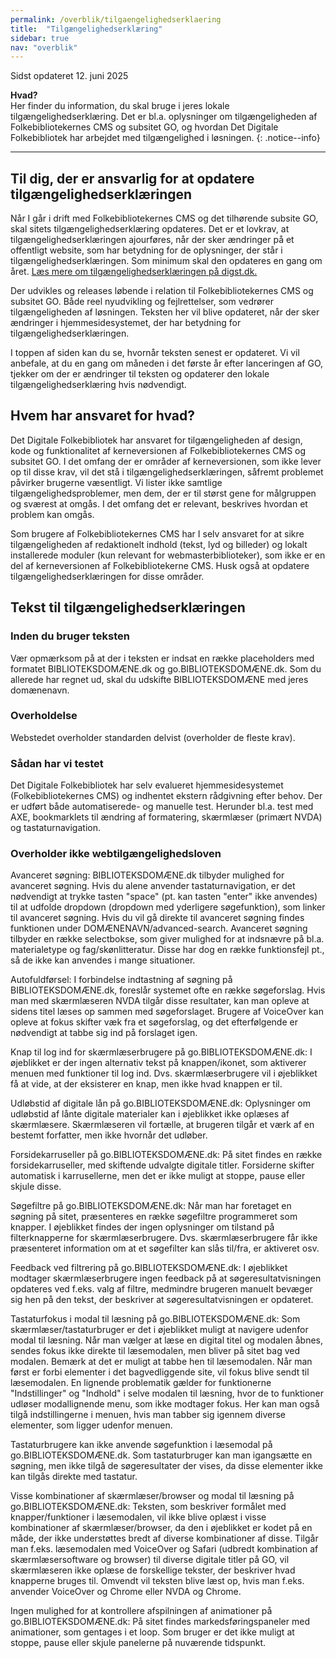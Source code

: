 ```yaml
---
permalink: /overblik/tilgaengelighedserklaering
title:  "Tilgængelighedserklæring"
sidebar: true
nav: "overblik"
---
```

Sidst opdateret 12. juni 2025

**Hvad?**\
Her finder du information, du skal bruge i jeres lokale tilgængelighedserklæring. Det er bl.a. oplysninger om  tilgængeligheden af Folkebibliotekernes CMS og subsitet GO, og hvordan Det Digitale Folkebibliotek har arbejdet med tilgængelighed i løsningen.
{: .notice--info}
***
 
## Til dig, der er ansvarlig for at opdatere tilgængelighedserklæringen

Når I går i drift med Folkebibliotekernes CMS og det tilhørende subsite GO, skal sitets tilgængelighedserklæring opdateres. Det er et lovkrav, at tilgængelighedserklæringen ajourføres, når der sker ændringer på et offentligt website, som har betydning for de oplysninger, der står i tilgængelighedserklæringen. Som minimum skal den opdateres en gang om året.  [Læs mere om tilgængelighedserklæringen på digst.dk.](https://digst.dk/digital-inklusion/webtilgaengelighed/om-tilgaengelighedserklaeringen/)

Der udvikles og releases løbende i relation til Folkebibliotekernes CMS og subsitet GO. Både reel nyudvikling og fejlrettelser, som vedrører tilgængeligheden af løsningen. Teksten her vil blive opdateret, når der sker ændringer i hjemmesidesystemet, der har betydning for tilgængelighedserklæringen. 

I toppen af siden kan du se, hvornår teksten senest er opdateret. Vi vil anbefale, at du en gang om måneden i det første år efter lanceringen af GO, tjekker om der er ændringer til teksten og opdaterer den lokale tilgængelighedserklæring hvis nødvendigt. 

## Hvem har ansvaret for hvad? 

Det Digitale Folkebibliotek har ansvaret for tilgængeligheden af design, kode og funktionalitet af kerneversionen af Folkebibliotekernes CMS og subsitet GO. I det omfang der er områder af kerneversionen, som ikke lever op til disse krav, vil det stå i tilgængelighedserklæringen, såfremt problemet påvirker brugerne væsentligt. Vi lister ikke samtlige tilgængelighedsproblemer, men dem, der er til størst gene for målgruppen og sværest at omgås. I det omfang det er relevant, beskrives hvordan et problem kan omgås.  

Som brugere af Folkebibliotekernes CMS har I selv ansvaret for at sikre tilgængeligheden af redaktionelt indhold (tekst, lyd og billeder) og lokalt installerede moduler (kun relevant for webmasterbiblioteker), som ikke er en del af kerneversionen af Folkebibliotekerne CMS. Husk også at opdatere tilgængelighedserklæringen for disse områder.

## Tekst til tilgængelighedserklæringen

### Inden du bruger teksten
Vær opmærksom på at der i teksten er indsat en række placeholders med formatet BIBLIOTEKSDOMÆNE.dk og go.BIBLIOTEKSDOMÆNE.dk. Som du allerede har regnet ud, skal du udskifte BIBLIOTEKSDOMÆNE med jeres domænenavn. 

### Overholdelse
Webstedet overholder standarden delvist (overholder de fleste krav). 

### Sådan har vi testet
Det Digitale Folkebibliotek har selv evalueret hjemmesidesystemet (Folkebibliotekernes CMS) og indhentet ekstern rådgivning efter behov. Der er udført både automatiserede- og manuelle test. Herunder bl.a. test med AXE, bookmarklets til ændring af formatering, skærmlæser (primært NVDA) og tastaturnavigation. 

### Overholder ikke webtilgængelighedsloven

Avanceret søgning: BIBLIOTEKSDOMÆNE.dk tilbyder mulighed for avanceret søgning. Hvis du alene anvender tastaturnavigation, er det nødvendigt at trykke tasten "space" (pt. kan tasten "enter" ikke anvendes) til at udfolde dropdown (dropdown med yderligere søgefunktion), som linker til avanceret søgning. Hvis du vil gå direkte til avanceret søgning findes funktionen under DOMÆNENAVN/advanced-search. Avanceret søgning tilbyder en række selectbokse, som giver mulighed for at indsnævre på bl.a. materialetype og fag/skønlitteratur. Disse har dog en række funktionsfejl pt., så de ikke kan anvendes i mange situationer.  

Autofuldførsel: I forbindelse indtastning af søgning på BIBLIOTEKSDOMÆNE.dk, foreslår systemet ofte en række søgeforslag. Hvis man med skærmlæseren NVDA tilgår disse resultater, kan man opleve at sidens titel læses op sammen med søgeforslaget. Brugere af VoiceOver kan opleve at fokus skifter væk fra et søgeforslag, og det efterfølgende er nødvendigt at tabbe sig ind på forslaget igen. 
  
Knap til log ind for skærmlæserbrugere på go.BIBLIOTEKSDOMÆNE.dk: I øjeblikket er der ingen alternativ tekst på knappen/ikonet, som aktiverer menuen med funktioner til log ind. Dvs. skærmlæserbrugere vil i øjeblikket få at vide, at der eksisterer en knap, men ikke hvad knappen er til. 

Udløbstid af digitale lån på go.BIBLIOTEKSDOMÆNE.dk: Oplysninger om udløbstid af lånte digitale materialer kan i øjeblikket ikke oplæses af skærmlæsere. Skærmlæseren vil fortælle, at brugeren tilgår et værk af en bestemt forfatter, men ikke hvornår det udløber. 

Forsidekarruseller på go.BIBLIOTEKSDOMÆNE.dk: På sitet findes en række forsidekarruseller, med skiftende udvalgte digitale titler. Forsiderne skifter automatisk i karrusellerne, men det er ikke muligt at stoppe, pause eller skjule disse. 

Søgefiltre på go.BIBLIOTEKSDOMÆNE.dk: Når man har foretaget en søgning på sitet, præsenteres en række søgefiltre programmeret som knapper. I øjeblikket findes der ingen oplysninger om tilstand på filterknapperne for skærmlæserbrugere. Dvs. skærmlæserbrugere får ikke præsenteret information om at et søgefilter kan slås til/fra, er aktiveret osv. 

Feedback ved filtrering på go.BIBLIOTEKSDOMÆNE.dk: I øjeblikket modtager skærmlæserbrugere ingen feedback på at søgeresultatvisningen opdateres ved f.eks. valg af filtre, medmindre brugeren manuelt bevæger sig hen på den tekst, der beskriver at søgeresultatvisningen er opdateret.  

Tastaturfokus i modal til læsning på go.BIBLIOTEKSDOMÆNE.dk: Som skærmlæser/tastaturbruger er det i øjeblikket muligt at navigere udenfor modal til læsning. Når man vælger at læse en digital titel og modalen åbnes, sendes fokus ikke direkte til læsemodalen, men bliver på sitet bag ved modalen. Bemærk at det er muligt at tabbe hen til læsemodalen. Når man først er forbi elementer i det bagvedliggende site, vil fokus blive sendt til læsemodalen. En lignende problematik gælder for funktionerne "Indstillinger" og "Indhold" i selve modalen til læsning, hvor de to funktioner udløser modallignende menu, som ikke modtager fokus. Her kan man også tilgå indstillingerne i menuen, hvis man tabber sig igennem diverse elementer, som ligger udenfor menuen. 

Tastaturbrugere kan ikke anvende søgefunktion i læsemodal på go.BIBLIOTEKSDOMÆNE.dk. Som tastaturbruger kan man igangsætte en søgning, men ikke tilgå de søgeresultater der vises, da disse elementer ikke kan tilgås direkte med tastatur. 

Visse kombinationer af skærmlæser/browser og modal til læsning på go.BIBLIOTEKSDOMÆNE.dk: Teksten, som beskriver formålet med knapper/funktioner i læsemodalen, vil ikke blive oplæst i visse kombinationer af skærmlæser/browser, da den i øjeblikket er kodet på en måde, der ikke understøttes bredt af diverse kombinationer af disse. Tilgår man f.eks. læsemodalen med VoiceOver og Safari (udbredt kombination af skærmlæsersoftware og browser) til diverse digitale titler på GO, vil skærmlæseren ikke oplæse de forskellige tekster, der beskriver hvad knapperne bruges til. Omvendt vil teksten blive læst op, hvis man f.eks. anvender VoiceOver og Chrome eller NVDA og Chrome. 

Ingen mulighed for at kontrollere afspilningen af animationer på go.BIBLIOTEKSDOMÆNE.dk: På sitet findes markedsføringspaneler med animationer, som gentages i et loop. Som bruger er det ikke muligt at stoppe, pause eller skjule panelerne på nuværende tidspunkt. 






 



